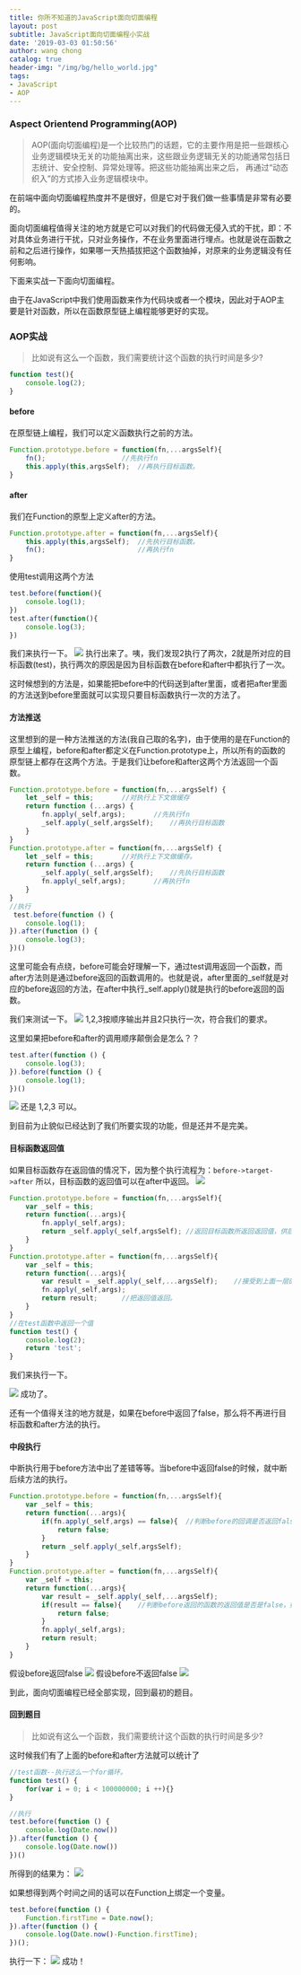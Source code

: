 ```yaml
---
title: 你所不知道的JavaScript面向切面编程
layout: post
subtitle: JavaScript面向切面编程小实战
date: '2019-03-03 01:50:56'
author: wang chong
catalog: true
header-img: "/img/bg/hello_world.jpg"
tags:
- JavaScript
- AOP
---
```


### Aspect Orientend Programming(AOP)

> AOP(面向切面编程)是一个比较热门的话题，它的主要作用是把一些跟核心业务逻辑模块无关的功能抽离出来，这些跟业务逻辑无关的功能通常包括日志统计、安全控制、异常处理等。把这些功能抽离出来之后， 再通过“动态织入”的方式掺入业务逻辑模块中。

在前端中面向切面编程热度并不是很好，但是它对于我们做一些事情是非常有必要的。

面向切面编程值得关注的地方就是它可以对我们的代码做无侵入式的干扰，即：不对具体业务进行干扰，只对业务操作，不在业务里面进行埋点。也就是说在函数之前和之后进行操作，如果哪一天热插拔把这个函数抽掉，对原来的业务逻辑没有任何影响。

下面来实战一下面向切面编程。

由于在JavaScript中我们使用函数来作为代码块或者一个模块，因此对于AOP主要是针对函数，所以在函数原型链上编程能够更好的实现。

### AOP实战

> 比如说有这么一个函数，我们需要统计这个函数的执行时间是多少?




```javascript
function test(){
    console.log(2);
}
```
#### before
在原型链上编程，我们可以定义函数执行之前的方法。
```javascript
Function.prototype.before = function(fn,...argsSelf){
    fn();                   //先执行fn
    this.apply(this,argsSelf);  //再执行目标函数。
}
```
#### after
我们在Function的原型上定义after的方法。
```javascript
Function.prototype.after = function(fn,...argsSelf){
    this.apply(this,argsSelf);  //先执行目标函数。
    fn();                       //再执行fn
}
```
使用test调用这两个方法
```javascript
test.before(function(){
    console.log(1);
})
test.after(function(){
    console.log(3);
})
```
我们来执行一下。
![](https://user-gold-cdn.xitu.io/2019/3/3/1693f3a3fdc7abfa?w=686&h=74&f=png&s=5854)
执行出来了。咦，我们发现2执行了两次，2就是所对应的目标函数(test)，执行两次的原因是因为目标函数在before和after中都执行了一次。

这时候想到的方法是，如果能把before中的代码送到after里面，或者把after里面的方法送到before里面就可以实现只要目标函数执行一次的方法了。

#### 方法推送
这里想到的是一种方法推送的方法(我自己取的名字)，由于使用的是在Function的原型上编程，before和after都定义在Function.prototype上，所以所有的函数的原型链上都存在这两个方法。于是我们让before和after这两个方法返回一个函数。
```javascript
Function.prototype.before = function(fn,...argsSelf) {
    let _self = this;       //对执行上下文做缓存
    return function (...args) {
        fn.apply(_self,args);       //先执行fn
        _self.apply(_self,argsSelf);    //再执行目标函数
    }
}
Function.prototype.after = function(fn,...argsSelf) {
    let _self = this;       //对执行上下文做缓存。
    return function (...args) {
        _self.apply(_self,argsSelf);    //先执行目标函数
        fn.apply(_self,args);       //再执行fn
    }
}
//执行
 test.before(function () {
    console.log(1);
}).after(function () {      
    console.log(3);
})()
```
这里可能会有点绕，before可能会好理解一下，通过test调用返回一个函数，而after方法则是通过before返回的函数调用的。也就是说，after里面的_self就是对应的before返回的方法，在after中执行_self.apply()就是执行的before返回的函数。

我们来测试一下。
![](https://user-gold-cdn.xitu.io/2019/3/3/1693f54d6d08b1cf?w=688&h=70&f=png&s=5190)
1,2,3按顺序输出并且2只执行一次，符合我们的要求。

这里如果把before和after的调用顺序颠倒会是怎么？？
```javascript
test.after(function () {
    console.log(3);
}).before(function () {
    console.log(1);
})()
```

![](https://user-gold-cdn.xitu.io/2019/3/3/1693f5a216764fab?w=684&h=82&f=png&s=6765)
还是 1,2,3 可以。

到目前为止貌似已经达到了我们所要实现的功能，但是还并不是完美。

#### 目标函数返回值
如果目标函数存在返回值的情况下，因为整个执行流程为：`before->target->after` 所以，目标函数的返回值可以在after中返回。
![](https://user-gold-cdn.xitu.io/2019/3/3/1693f5f8a0b4be07?w=343&h=303&f=png&s=7428)
```JavaScript
Function.prototype.before = function(fn,...argsSelf){
    var _self = this;
    return function(...args){
        fn.apply(_self,args);
        return _self.apply(_self,argsSelf); //返回目标函数所返回返回值，供后续使用
    } 
}
Function.prototype.after = function(fn,...argsSelf){
    var _self = this;
    return function(...args){
        var result = _self.apply(_self,...argsSelf);    //接受到上面一层的返回值。
        fn.apply(_self,args);
        return result;      //把返回值返回。
    }  
}
//在test函数中返回一个值
function test() {
    console.log(2);
    return 'test';
}
```
我们来执行一下。

![](https://user-gold-cdn.xitu.io/2019/3/3/1693f7132c926ffd?w=678&h=83&f=png&s=7109)
成功了。

还有一个值得关注的地方就是，如果在before中返回了false，那么将不再进行目标函数和after方法的执行。
#### 中段执行
中断执行用于before方法中出了差错等等。当before中返回false的时候，就中断后续方法的执行。
```javascript
Function.prototype.before = function(fn,...argsSelf){
    var _self = this;
    return function(...args){
        if(fn.apply(_self,args) == false){  //判断before的回调是否返回false，如果返回把false传递下去
            return false;
        }
        return _self.apply(_self,argsSelf);
    } 
}
Function.prototype.after = function(fn,...argsSelf){
    var _self = this;
    return function(...args){
        var result = _self.apply(_self,...argsSelf);
        if(result == false){    //判断before返回的函数的返回值是否是false，如果是false，直接返回false中断执行，否则继续执行after中的回调
            return false;
        }
        fn.apply(_self,args);
        return result;
    }  
}
```
假设before返回false
![](https://user-gold-cdn.xitu.io/2019/3/3/1693f7a7c3f86024?w=675&h=46&f=png&s=4023)
假设before不返回false
![](https://user-gold-cdn.xitu.io/2019/3/3/1693f7b01f55b4ba?w=690&h=81&f=png&s=7174)

到此，面向切面编程已经全部实现，回到最初的题目。
#### 回到题目
> 比如说有这么一个函数，我们需要统计这个函数的执行时间是多少?

这时候我们有了上面的before和after方法就可以统计了
```javascript
//test函数--执行这么一个for循环。
function test() {
    for(var i = 0; i < 100000000; i ++){}
}

//执行
test.before(function () {
    console.log(Date.now())
}).after(function () {
    console.log(Date.now())
})()
```
所得到的结果为：
![](https://user-gold-cdn.xitu.io/2019/3/3/1693f810733bffec?w=672&h=52&f=png&s=6731)

如果想得到两个时间之间的话可以在Function上绑定一个变量。
```javascript
test.before(function () {
    Function.firstTime = Date.now();
}).after(function () {
    console.log(Date.now()-Function.firstTime);
})();
```
执行一下：
![](https://user-gold-cdn.xitu.io/2019/3/3/1693f869705ce8d4?w=692&h=36&f=png&s=2332)
成功！
